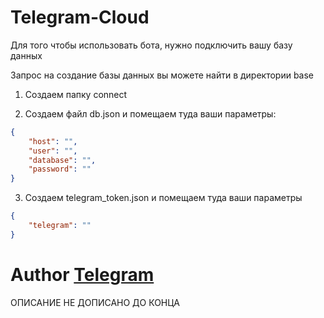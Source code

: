 # Telegram-Cloud


Для того чтобы использовать бота, нужно подключить вашу базу данных

Запрос на создание базы данных вы можете найти в директории base

1. Создаем папку connect

2. Создаем файл db.json и помещаем туда ваши параметры:

```json
{
    "host": "",
    "user": "",
    "database": "",
    "password": ""
}
```

3. Создаем telegram_token.json и помещаем туда ваши параметры

```json
{
    "telegram": ""
}
```
# Author [Telegram](https://t.me/bugor600 "Telegram")

ОПИСАНИЕ НЕ ДОПИСАНО ДО КОНЦА
